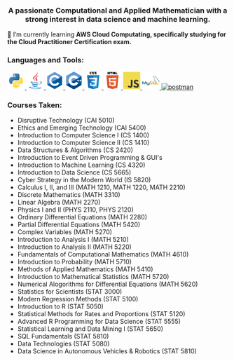 <h3 align="center">A passionate Computational and Applied Mathematician with a strong interest in data science and machine learning.</h3>

🌱 I’m currently learning **AWS Cloud Computating, specifically studying for the Cloud Practitioner Certification exam.**

<h3 align="left">Languages and Tools:</h3>
<a href="https://www.python.org" target="_blank" rel="noreferrer"> <img src="https://raw.githubusercontent.com/devicons/devicon/master/icons/python/python-original.svg" alt="python" width="40" height="40"/> </a> 
<a href="https://www.java.com" target="_blank" rel="noreferrer"> <img src="https://raw.githubusercontent.com/devicons/devicon/master/icons/java/java-original.svg" alt="java" width="40" height="40"/> </a> 
<a href="https://www.cprogramming.com/" target="_blank" rel="noreferrer"> <img src="https://raw.githubusercontent.com/devicons/devicon/master/icons/c/c-original.svg" alt="c" width="40" height="40"/> </a> 
<a href="https://www.w3schools.com/cpp/" target="_blank" rel="noreferrer"> <img src="https://raw.githubusercontent.com/devicons/devicon/master/icons/cplusplus/cplusplus-original.svg" alt="cplusplus" width="40" height="40"/> </a> 
<a href="https://www.w3schools.com/css/" target="_blank" rel="noreferrer"> <img src="https://raw.githubusercontent.com/devicons/devicon/master/icons/css3/css3-original-wordmark.svg" alt="css3" width="40" height="40"/> </a>
<a href="https://www.w3.org/html/" target="_blank" rel="noreferrer"> <img src="https://raw.githubusercontent.com/devicons/devicon/master/icons/html5/html5-original-wordmark.svg" alt="html5" width="40" height="40"/> </a> 
<a href="https://developer.mozilla.org/en-US/docs/Web/JavaScript" target="_blank" rel="noreferrer"> <img src="https://raw.githubusercontent.com/devicons/devicon/master/icons/javascript/javascript-original.svg" alt="javascript" width="40" height="40"/> </a> 
<a href="https://www.mysql.com/" target="_blank" rel="noreferrer"> <img src="https://raw.githubusercontent.com/devicons/devicon/master/icons/mysql/mysql-original-wordmark.svg" alt="mysql" width="40" height="40"/> </a> 
<a href="https://postman.com" target="_blank" rel="noreferrer"> <img src="https://www.vectorlogo.zone/logos/getpostman/getpostman-icon.svg" alt="postman" width="40" height="40"/> </a> 

<h3 align="left">Courses Taken:</h3>
<ul>
    <li>Disruptive Technology (CAI 5010) </li>
    <li>Ethics and Emerging Technology (CAI 5400) </li>
    <li>Introduction to Computer Science I (CS 1400)</li>
    <li>Introduction to Computer Science II (CS 1410)</li>
    <li>Data Structures & Algorithms (CS 2420)</li>
    <li>Introduction to Event Driven Programming & GUI's</li>
    <li>Introduction to Machine Learning (CS 4320)</li>
    <li>Introduction to Data Science (CS 5665)</li>
    <li>Cyber Strategy in the Modern World (IS 5820) </li>
    <li>Calculus I, II, and III (MATH 1210, MATH 1220, MATH 2210)</li>
    <li>Discrete Mathematics (MATH 3310)</li>
    <li>Linear Algebra (MATH 2270)</li>
    <li>Physics I and II (PHYS 2110, PHYS 2120)</li>
    <li>Ordinary Differential Equations (MATH 2280)</li>
    <li>Partial Differential Equations (MATH 5420)</li>
    <li>Complex Variables (MATH 5270)</li>
    <li>Introduction to Analysis I (MATH 5210)</li>
    <li>Introduction to Analysis II (MATH 5220)</li>
    <li>Fundamentals of Computational Mathematics (MATH 4610)</li>
    <li>Introduction to Probability (MATH 5710)</li>
    <li>Methods of Applied Mathematics (MATH 5410)</li>
    <li>Introduction to Mathematical Statistics (MATH 5720)</li>
    <li>Numerical Alogorithms for Differential Equations (MATH 5620) </li>
    <li>Statistics for Scientists (STAT 3000)</li>
    <li>Modern Regression Methods (STAT 5100)</li>
    <li>Introduction to R (STAT 5050)</li>
    <li>Statistical Methods for Rates and Proportions (STAT 5120)</li>
    <li>Advanced R Programming for Data Science (STAT 5555)</li>
    <li>Statistical Learning and Data Mining I (STAT 5650)</li>
    <li>SQL Fundamentals (STAT 5810)</li>
    <li>Data Technologies (STAT 5080)</li>
    <li>Data Science in Autonomous Vehicles & Robotics (STAT 5810) </li>
</ul>


